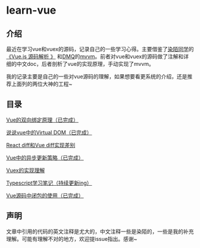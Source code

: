 # learn-vue

## 介绍

最近在学习vue和vuex的源码，记录自己的一些学习心得。主要借鉴了[染陌同学](https://github.com/answershuto)的[《Vue.js 源码解析 》](https://github.com/answershuto/learnVue) 和[DMQ](https://github.com/DMQ)的[mvvm](https://github.com/DMQ/mvvm)。前者对vue和vuex的源码做了注解和详细的中文doc，后者剖析了vue的实现原理，手动实现了mvvm。

我的记录主要是自己的一些对vue源码的理解，如果想要看更系统的介绍，还是推荐上面列的两位大神的工程~

## 目录

[Vue的双向绑定原理（已完成）](./docs/1.Vue的双向绑定原理.MarkDown)

[说说vue中的Virtual DOM（已完成）](./docs/2.说说vue中Virtual-DOM.MarkDown)

[React diff和Vue diff实现差别](./docs/React-diff和Vue-diff实现差异.MarkDown)

[Vue中的异步更新策略（已完成）](./docs/3.Vue中的异步更新策略.MarkDown)

[Vuex的实现理解](./docs/4.Vuex的实现理解.MarkDown)

[Typescript学习笔记（持续更新ing）](./docs/5.Typescript学习笔记.MarkDown)

[Vue源码中闭包的使用（已完成）](./docs/6.Vue源码中闭包的使用.MarkDown)

## 声明

文章中引用的代码的英文注释是尤大的，中文注释一些是染陌的，一些是我的补充理解。可能有理解不对的地方，欢迎提issue指出。感谢~
